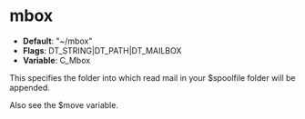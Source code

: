 # mbox

- **Default**: "~/mbox"
- **Flags**: DT_STRING|DT_PATH|DT_MAILBOX
- **Variable**: C_Mbox

This specifies the folder into which read mail in your $spoolfile
folder will be appended.

Also see the $move variable.

